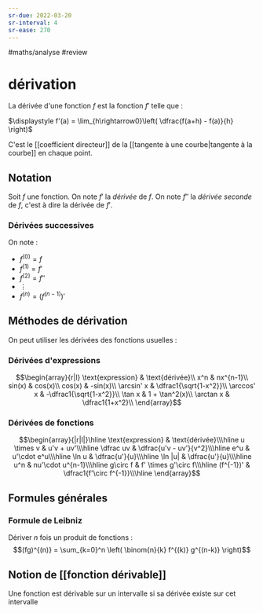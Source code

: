 ```yaml
---
sr-due: 2022-03-20
sr-interval: 4
sr-ease: 270
---
```


#maths/analyse #review 
# dérivation

La dérivée d'une fonction $f$ est la fonction $f'$ telle que :

$\displaystyle f'(a) = \lim_{h\rightarrow0}\left( \dfrac{f(a+h) - f(a)}{h} \right)$

C'est le [[coefficient directeur]] de la [[tangente à une courbe|tangente à la courbe]] en chaque point.

## Notation
Soit $f$ une fonction.
On note $f'$ la *dérivée* de $f$.
On note $f''$ la *dérivée seconde* de $f$, c'est à dire la dérivée de $f'$.

### Dérivées successives
On note :
 - $f^{(0)}=f$
 - $f^{(1)}=f'$
 - $f^{(2)}=f''$
 - $\vdots$
 - $f^{(n)}=(f^{(n-1)})'$

## Méthodes de dérivation

On peut utiliser les dérivées des fonctions usuelles :

### Dérivées d'expressions
$$\begin{array}{r|l}
\text{expression} & \text{dérivée}\\
x^n & nx^{n-1}\\
sin(x) & cos(x)\\
cos(x) & -sin(x)\\
\arcsin' x & \dfrac1{\sqrt{1-x^2}}\\
\arccos' x & -\dfrac1{\sqrt{1-x^2}}\\
\tan x & 1 + \tan^2(x)\\
\arctan x & \dfrac1{1+x^2}\\
\end{array}$$

### Dérivées de fonctions
$$\begin{array}{|r|l|}\hline
\text{expression} & \text{dérivée}\\\hline
u \times v & u'v + uv'\\\hline
\dfrac uv & \dfrac{u'v - uv'}{v^2}\\\hline
e^u & u'\cdot e^u\\\hline
\ln u & \dfrac{u'}{u}\\\hline
\ln |u| & \dfrac{u'}{u}\\\hline
u^n & nu'\cdot u^{n-1}\\\hline
g\circ f & f' \times g'\circ f\\\hline
(f^{-1})' & \dfrac1{f'\circ f^{-1}}\\\hline
\end{array}$$


## Formules générales
### Formule de Leibniz
Dériver $n$ fois un produit de fonctions :
$$(fg)^{(n)} = \sum_{k=0}^n \left( \binom{n}{k} f^{(k)} g^{(n-k)} \right)$$





## Notion de [[fonction dérivable]]
Une fonction est dérivable sur un intervalle si sa dérivée existe sur cet intervalle


